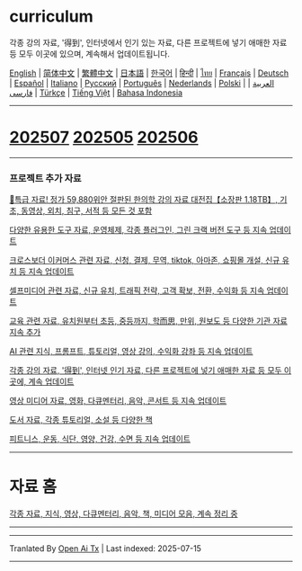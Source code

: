 # curriculum

각종 강의 자료, '得到', 인터넷에서 인기 있는 자료, 다른 프로젝트에 넣기 애매한 자료 등 모두 이곳에 있으며, 계속해서 업데이트됩니다.


[English](https://openaitx.github.io/view.html?user=mswnlz&project=curriculum&lang=en) | [简体中文](https://openaitx.github.io/view.html?user=mswnlz&project=curriculum&lang=zh-CN) | [繁體中文](https://openaitx.github.io/view.html?user=mswnlz&project=curriculum&lang=zh-TW) | [日本語](https://openaitx.github.io/view.html?user=mswnlz&project=curriculum&lang=ja) | [한국어](https://openaitx.github.io/view.html?user=mswnlz&project=curriculum&lang=ko) | [हिन्दी](https://openaitx.github.io/view.html?user=mswnlz&project=curriculum&lang=hi) | [ไทย](https://openaitx.github.io/view.html?user=mswnlz&project=curriculum&lang=th) | [Français](https://openaitx.github.io/view.html?user=mswnlz&project=curriculum&lang=fr) | [Deutsch](https://openaitx.github.io/view.html?user=mswnlz&project=curriculum&lang=de) | [Español](https://openaitx.github.io/view.html?user=mswnlz&project=curriculum&lang=es) | [Italiano](https://openaitx.github.io/view.html?user=mswnlz&project=curriculum&lang=it) | [Русский](https://openaitx.github.io/view.html?user=mswnlz&project=curriculum&lang=ru) | [Português](https://openaitx.github.io/view.html?user=mswnlz&project=curriculum&lang=pt) | [Nederlands](https://openaitx.github.io/view.html?user=mswnlz&project=curriculum&lang=nl) | [Polski](https://openaitx.github.io/view.html?user=mswnlz&project=curriculum&lang=pl) | [العربية](https://openaitx.github.io/view.html?user=mswnlz&project=curriculum&lang=ar) | [فارسی](https://openaitx.github.io/view.html?user=mswnlz&project=curriculum&lang=fa) | [Türkçe](https://openaitx.github.io/view.html?user=mswnlz&project=curriculum&lang=tr) | [Tiếng Việt](https://openaitx.github.io/view.html?user=mswnlz&project=curriculum&lang=vi) | [Bahasa Indonesia](https://openaitx.github.io/view.html?user=mswnlz&project=curriculum&lang=id)

-------------------

# [202507](https://raw.githubusercontent.com/mswnlz/curriculum/main/202507.md) [202505](https://raw.githubusercontent.com/mswnlz/curriculum/main/202505.md) [202506](https://raw.githubusercontent.com/mswnlz/curriculum/main/202506.md)

---------------
### 프로젝트 추가 자료

[🎁특급 자료! 정가 59,880위안 절판된 한의학 강의 자료 대전집【소장판 1.18TB】, 기초, 동영상, 외치, 침구, 서적 등 모든 것 포함](https://github.com/mswnlz/chinese-traditional)

[다양한 유용한 도구 자료, 운영체제, 각종 플러그인, 그린 크랙 버전 도구 등 지속 업데이트](https://github.com/mswnlz/tools)


[크로스보더 이커머스 관련 자료, 신청, 결제, 무역, tiktok, 아마존, 쇼핑몰 개설, 신규 유치 등 지속 업데이트](https://github.com/mswnlz/cross-border)

[셀프미디어 관련 자료, 신규 유치, 트래픽 전략, 고객 확보, 전환, 수익화 등 지속 업데이트](https://github.com/mswnlz/self-media)

[ 교육 관련 자료, 유치원부터 초등, 중등까지, 학而思, 만위, 원보도 등 다양한 기관 자료 지속 추가](https://github.com/mswnlz/edu-knowlege)

[AI 관련 지식, 프롬프트, 튜토리얼, 영상 강의, 수익화 강좌 등 지속 업데이트](https://github.com/mswnlz/AIknowledge)

[각종 강의 자료, '得到', 인터넷 인기 자료, 다른 프로젝트에 넣기 애매한 자료 등 모두 이곳에, 계속 업데이트](https://github.com/mswnlz/curriculum)

[영상 미디어 자료, 영화, 다큐멘터리, 음악, 콘서트 등 지속 업데이트](https://github.com/mswnlz/movies)

[도서 자료, 각종 튜토리얼, 소설 등 다양한 책](https://github.com/mswnlz/book)

[피트니스, 운동, 식단, 영양, 건강, 수면 등 지속 업데이트](https://github.com/mswnlz/healthy)

---------------

# 자료 홈
[각종 자료, 지식, 영상, 다큐멘터리, 음악, 책, 미디어 모음, 계속 정리 중](https://github.com/mswnlz)

---------------


---

Tranlated By [Open Ai Tx](https://github.com/OpenAiTx/OpenAiTx) | Last indexed: 2025-07-15

---